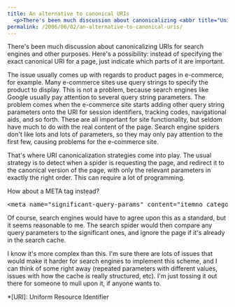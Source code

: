 ```yaml
---
title: An alternative to canonical URIs
  <p>There's been much discussion about canonicalizing <abbr title="Uniform Resource Identifier">URI</abbr>s for search engines and other purposes.  Here's a possibility: instead of specifying the exact canonical URI for a page, just indicate which parts of it are important.</p>
permalink: /2006/06/02/an-alternative-to-canonical-uris/
---
```

There's been much discussion about canonicalizing URIs for search engines and other purposes. Here's a possibility: instead of specifying the exact canonical URI for a page, just indicate which parts of it are important.

The issue usually comes up with regards to product pages in e-commerce, for example. Many e-commerce sites use query strings to specify the product to display. This is not a problem, because search engines like Google usually pay attention to several query string parameters. The problem comes when the e-commerce site starts adding other query string parameters onto the URI for session identifiers, tracking codes, navigational aids, and so forth. These are all important for site functionality, but seldom have much to do with the real content of the page. Search engine spiders don't like lots and lots of parameters, so they may only pay attention to the first few, causing problems for the e-commerce site.

That's where URI canonicalization strategies come into play. The usual strategy is to detect when a spider is requesting the page, and redirect it to the canonical version of the page, with only the relevant parameters in exactly the right order. This can require a lot of programming.

How about a META tag instead?

<pre>&lt;meta name="significant-query-params" content="itemno categoryno" /&gt;</pre>

Of course, search engines would have to agree upon this as a standard, but it seems reasonable to me. The search spider would then compare any query parameters to the significant ones, and ignore the page if it's already in the search cache.

I know it's more complex than this. I'm sure there are lots of issues that would make it harder for search engines to implement this scheme, and I can think of some right away (repeated parameters with different values, issues with how the cache is really structured, etc). I'm just tossing it out there for someone to mull upon it, if anyone wants to.

 *[URI]: Uniform Resource Identifier
